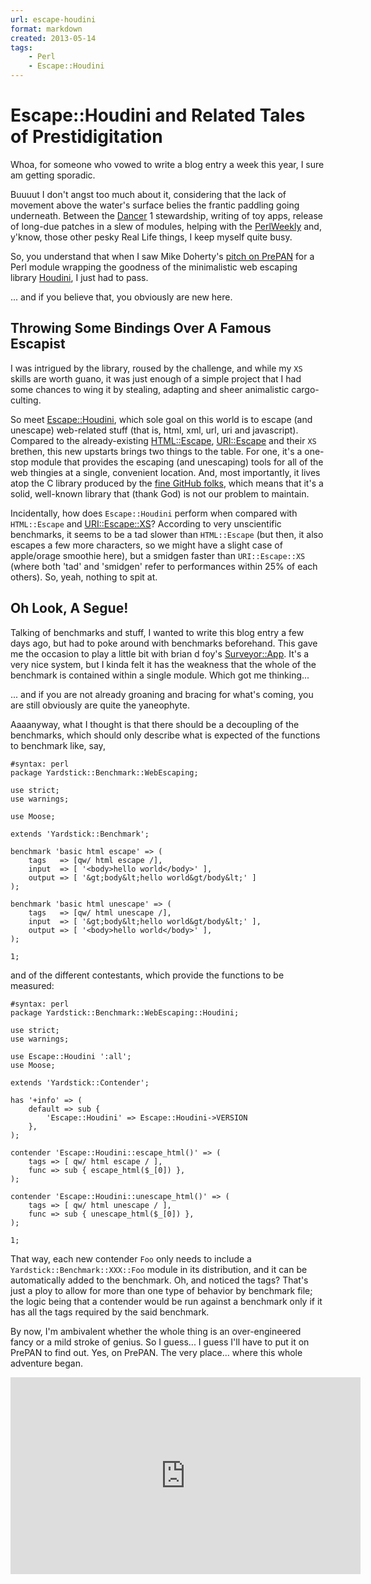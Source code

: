 ```yaml
---
url: escape-houdini
format: markdown
created: 2013-05-14
tags:
    - Perl
    - Escape::Houdini
---
```


# Escape::Houdini and Related Tales of Prestidigitation

Whoa, for someone who vowed to write a blog entry a week this year, I sure am
getting sporadic.

Buuuut I don't angst too much about it, considering that the lack of movement
above the water's surface belies the frantic paddling going underneath.
Between the [Dancer](cpan) 1 stewardship, writing of toy apps, release of
long-due patches in a slew of modules, helping with the
[PerlWeekly](http://perlweekly.com/) and, y'know, those other pesky Real Life
things, I keep myself quite busy. 

So, you understand that when I saw Mike Doherty's [pitch on PrePAN](http://prepan.org/module/nXWJ8Y9sBme) 
for a Perl module wrapping the goodness of the minimalistic web escaping
library [Houdini](https://github.com/vmg/houdini), I just had to pass.

... and if you believe that, you obviously are new here.

## Throwing Some Bindings Over A Famous Escapist

I was intrigued by the library, roused by the challenge, and while my `XS` skills are worth guano, it
was just enough of a simple project that I had some chances to wing it by
stealing, adapting and sheer animalistic cargo-culting.

So meet [Escape::Houdini](cpan), which sole goal on this world is to
escape (and unescape) web-related stuff (that is, html, xml, url, uri and
javascript).  Compared to the already-existing [HTML::Escape](cpan), 
[URI::Escape](cpan) and their `XS` brethen, this new upstarts brings two
things to the table. For one, it's a one-stop module that provides the
escaping (and unescaping) tools for all of the web thingies at a single,
convenient location. And, most importantly, it lives atop the 
C library produced by the 
[fine GitHub
folks](https://github.com/blog/1475-escape-velocity), which means that 
it's a solid, well-known library that (thank God) is not our problem to 
maintain.

Incidentally, how does `Escape::Houdini` perform when compared with
`HTML::Escape` and [URI::Escape::XS](cpan)? According to very
unscientific benchmarks, it seems to be a tad slower than `HTML::Escape` (but
then, it also escapes a few more characters, so we might have a slight case of
apple/orage smoothie here), but a smidgen faster than `URI::Escape::XS` (where
both 'tad' and 'smidgen' refer to performances within 25% of each others). So,
yeah, nothing to spit at.

## Oh Look, A Segue!

Talking of benchmarks and stuff, I wanted to write this blog entry a few days
ago, but had to poke around with benchmarks beforehand.  This gave me the
occasion to play a little bit with brian d foy's [Surveyor::App](cpan).
It's a very nice system, but I kinda felt it has the weakness that the
whole of the benchmark is contained within a single module. Which got me
thinking...

... and if you are not already groaning and bracing for what's coming, you are
still obviously are quite the yaneophyte.

Aaaanyway, what I thought is that there should be a decoupling of the
benchmarks, which should only describe what is expected of the functions to
benchmark like, say, 

    #syntax: perl
    package Yardstick::Benchmark::WebEscaping;

    use strict;
    use warnings;

    use Moose;

    extends 'Yardstick::Benchmark';

    benchmark 'basic html escape' => (
        tags   => [qw/ html escape /],
        input  => [ '<body>hello world</body>' ], 
        output => [ '&gt;body&lt;hello world&gt/body&lt;' ]
    );

    benchmark 'basic html unescape' => (
        tags   => [qw/ html unescape /],
        input  => [ '&gt;body&lt;hello world&gt/body&lt;' ],
        output => [ '<body>hello world</body>' ], 
    );

    1;

and of the different contestants, which provide the functions to be measured:


    #syntax: perl
    package Yardstick::Benchmark::WebEscaping::Houdini;

    use strict;
    use warnings;

    use Escape::Houdini ':all';
    use Moose;

    extends 'Yardstick::Contender';

    has '+info' => (
        default => sub {
            'Escape::Houdini' => Escape::Houdini->VERSION
        },
    );

    contender 'Escape::Houdini::escape_html()' => (
        tags => [ qw/ html escape / ],
        func => sub { escape_html($_[0]) },
    );

    contender 'Escape::Houdini::unescape_html()' => (
        tags => [ qw/ html unescape / ],
        func => sub { unescape_html($_[0]) },
    );

    1;

That way, each new contender `Foo` only needs to include a
`Yardstick::Benchmark::XXX::Foo` module in its distribution, and it can be
automatically added to the benchmark. Oh, and noticed the tags? That's just a
ploy to allow for more than one type of behavior by benchmark file; the logic
being that a contender would be run against a benchmark only if 
it has all the tags required by the said benchmark.

By now, I'm ambivalent whether the whole thing is an over-engineered fancy or a
mild stroke of genius. So I guess... I guess I'll have to put it on PrePAN to
find out. Yes, on PrePAN. The very place... where this whole adventure began.

<div align="center">
<iframe width="560" height="315" src="http://www.youtube.com/embed/3RE7uC8QXjY" frameborder="0" allowfullscreen="allowfullscreen"></iframe>
</div>
